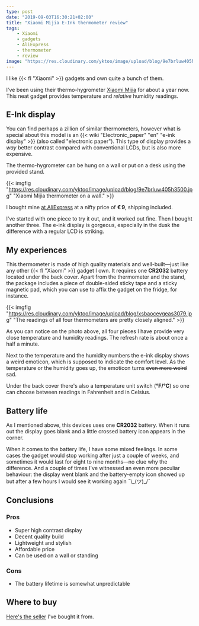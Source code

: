 ```yaml
---
type: post
date: "2019-09-03T16:30:21+02:00"
title: "Xiaomi Mijia E-Ink thermometer review"
tags:
    - Xiaomi
    - gadgets
    - AliExpress
    - thermometer
    - review
image: "https://res.cloudinary.com/yktoo/image/upload/blog/9e7brluw405h3500.jpg"
---
```


I like {{< fl "Xiaomi" >}} gadgets and own quite a bunch of them.

I've been using their thermo-hygrometer [Xiaomi Mijia](http://ali.pub/3qdxv7) for about a year now. This neat gadget provides temperature and *relative* humidity readings.

<!--more-->

## E-Ink display

You can find perhaps a zillion of similar thermometers, however what is special about this model is an {{< wiki "Electronic_paper" "en" "e-ink display" >}} (also called "electronic paper"). This type of display provides a *way* better contrast compared with conventional LCDs, but is also more expensive.

The thermo-hygrometer can be hung on a wall or put on a desk using the provided stand.

{{< imgfig "https://res.cloudinary.com/yktoo/image/upload/blog/9e7brluw405h3500.jpg" "Xiaomi Mijia thermometer on a wall." >}}

I bought mine [at AliExpress](http://ali.pub/3qdxv7) at a nifty price of **€ 9**, shipping included.

I've started with one piece to try it out, and it worked out fine. Then I bought another three. The e-ink display is gorgeous, especially in the dusk the difference with a regular LCD is striking.

## My experiences

This thermometer is made of high quality materials and well-built—just like any other {{< fl "Xiaomi" >}} gadget I own. It requires one **CR2032** battery located under the back cover. Apart from the thermometer and the stand, the package includes a piece of double-sided sticky tape and a sticky magnetic pad, which you can use to affix the gadget on the fridge, for instance.

{{< imgfig "https://res.cloudinary.com/yktoo/image/upload/blog/xsbaocevgeas3079.jpg" "The readings of all four thermometers are pretty closely aligned." >}}

As you can notice on the photo above, all four pieces I have provide very close temperature and humidity readings. The refresh rate is about once a half a minute.

Next to the temperature and the humidity numbers the e-ink display shows a weird emoticon, which is supposed to indicate the comfort level. As the temperature or the humidity goes up, the emoticon turns ~~even more weird~~ sad.

Under the back cover there's also a temperature unit switch (**°F/°C**) so one can choose between readings in Fahrenheit and in Celsius.

## Battery life

As I mentioned above, this devices uses one **CR2032** battery. When it runs out the display goes blank and a little crossed battery icon appears in the corner.

When it comes to the battery life, I have some mixed feelings. In some cases the gadget would stop working after just a couple of weeks, and sometimes it would last for eight to nine months—no clue why the difference. And a couple of times I've witnessed an even more peculiar behaviour: the display went blank and the battery-empty icon showed up but after a few hours I would see it working again ¯\\\_(ツ)\_/¯

## Conclusions

### Pros

* Super high contrast display
* Decent quality build
* Lightweight and stylish
* Affordable price
* Can be used on a wall or standing

### Cons

* The battery lifetime is somewhat unpredictable

## Where to buy

[Here's the seller](http://ali.pub/3qdxv7) I've bought it from.
